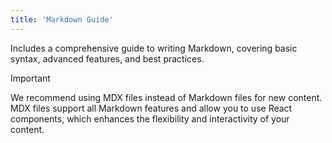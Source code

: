 ```yaml
---
title: 'Markdown Guide'
---
```


Includes a comprehensive guide to writing Markdown, covering basic syntax, advanced features, and best practices.

> [!IMPORTANT]
> We recommend using MDX files instead of Markdown files for new content. MDX files support all Markdown features and
> allow you to use React components, which enhances the flexibility and interactivity of your content.
